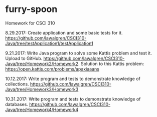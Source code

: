# furry-spoon
Homework for CSCI 310

8.29.2017: Create application and some basic tests for it. https://github.com/lawalgren/CSCI310-Java/tree/testApplication1/testApplication1

9.21.2017: Write Java program to solve some Kattis problem and test it. Upload to GitHub. https://github.com/lawalgren/CSCI310-Java/tree/Homework2/Homework2. Solution to this Kattis problem: https://open.kattis.com/problems/apaxiaaans

10.12.2017: Write program and tests to demonstrate knowledge of collections. https://github.com/lawalgren/CSCI310-Java/tree/Homework3/Homework3

10.31.2017: Write program and tests to demonstrate knowledge of databases. https://github.com/lawalgren/CSCI310-Java/tree/Homework4/Homework4

